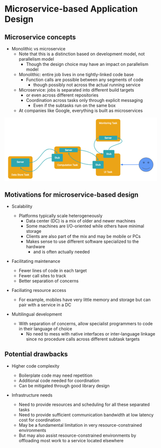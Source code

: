 # Microservice-based Application Design

## Microservice concepts

* Monolithic vs microservice
  - Note that this is a distinction based on development model,
    not parallelism model
    * Though the design choice may have an impact on parallelism model
  - Monolithic: entire job lives in one tightly-linked code base
    * Function calls are possible between any segments of code
      - though possibly not across the actual running service
  - Microservice: jobs is separated into different build targets
    * or even across different repositories
    * Coordination across tasks only through explicit messaging
      - Even if the subtasks run on the same box
  - At companies like Google, everything is built as microservices

![Microservice-based app diagram](microservice_app.png)

## Motivations for microservice-based design

* Scalability
  - Platforms typically scale heterogeneously
    * Data center (DC) is a mix of older and newer machines
    * Some machines are I/O-oriented while others have minimal storage
    * Clients are also part of the mix and may be mobile or PCs
    * Makes sense to use different software specialized to the hardware
      - and is often actually needed

* Facilitating maintenance
  - Fewer lines of code in each target
  - Fewer call sites to track
  - Better separation of concerns

* Faciliating resource access
  - For example, mobiles have very little memory and storage but
    can pair with a service in a DC

* Multilingual development
  - With separation of concerns, allow specialist programmers to code in
    their language of choice
    * No need to mess with native interfaces or inter-language linkage since
      no procedure calls across different subtask targets

## Potential drawbacks

* Higher code complexity
  - Boilerplate code may need repetition
  - Additional code needed for coordination
  - Can be mitigated through good library design

* Infrastructure needs
  - Need to provide resources and scheduling for all these separated tasks
  - Need to provide sufficient communication bandwidth at low latency cost 
    for coordination
  - May be a fundamental limitation in very resource-constrained environments
  - But may also assist resource-constrained environments by offloading most
    work to a service located elsewhere
